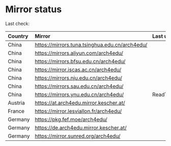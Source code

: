 <script src="./time.js"></script>
# Mirror status
Last check: <script type="text/javascript">localize(1692634912.6685107);</script>

|Country|Mirror|Last update|
|:------|:-----|:----------|
|China|https://mirrors.tuna.tsinghua.edu.cn/arch4edu/|<script type="text/javascript">localize(1692599389);</script>|
|China|https://mirrors.aliyun.com/arch4edu/|<script type="text/javascript">localize(1692512870);</script>|
|China|https://mirrors.bfsu.edu.cn/arch4edu/|<script type="text/javascript">localize(1692599389);</script>|
|China|https://mirror.iscas.ac.cn/arch4edu/|<script type="text/javascript">localize(1692599389);</script>|
|China|https://mirrors.nju.edu.cn/arch4edu/|<script type="text/javascript">localize(1692556139);</script>|
|China|https://mirrors.sau.edu.cn/arch4edu/|<script type="text/javascript">localize(1692599389);</script>|
|China|https://mirrors.ynu.edu.cn/arch4edu/|ReadTimeout|
|Austria|https://at.arch4edu.mirror.kescher.at/|<script type="text/javascript">localize(1692599389);</script>|
|France|https://mirror.lesviallon.fr/arch4edu/|<script type="text/javascript">localize(1692599389);</script>|
|Germany|https://pkg.fef.moe/arch4edu/|<script type="text/javascript">localize(1692599389);</script>|
|Germany|https://de.arch4edu.mirror.kescher.at/|<script type="text/javascript">localize(1692599389);</script>|
|Germany|https://mirror.sunred.org/arch4edu/|<script type="text/javascript">localize(1692599389);</script>|

<script src="./tablefilter/tablefilter.js"></script>
<script src="./table.js"></script>